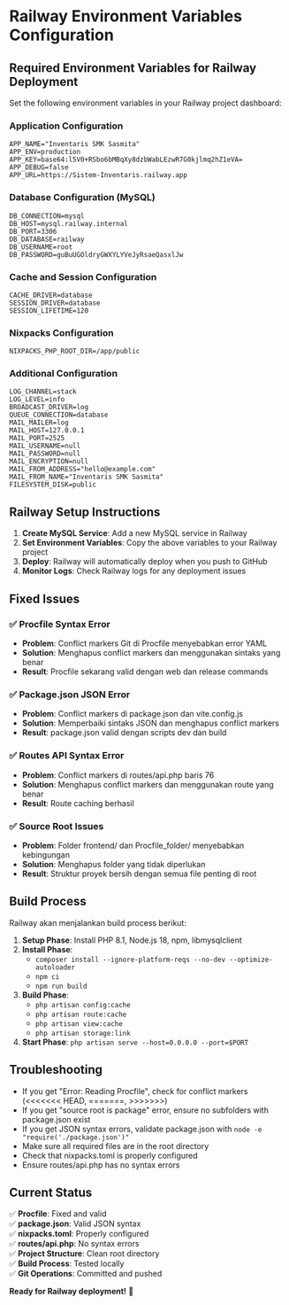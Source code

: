 # Railway Environment Variables Configuration

## Required Environment Variables for Railway Deployment

Set the following environment variables in your Railway project dashboard:

### Application Configuration
```
APP_NAME="Inventaris SMK Sasmita"
APP_ENV=production
APP_KEY=base64:l5V0+RSbo6bMBqXy8dzbWabLEzwR7G0kjlmq2hZ1eVA=
APP_DEBUG=false
APP_URL=https://Sistem-Inventaris.railway.app
```

### Database Configuration (MySQL)
```
DB_CONNECTION=mysql
DB_HOST=mysql.railway.internal
DB_PORT=3306
DB_DATABASE=railway
DB_USERNAME=root
DB_PASSWORD=guBuUGOldryGWXYLYVeJyRsaeQasxlJw
```

### Cache and Session Configuration
```
CACHE_DRIVER=database
SESSION_DRIVER=database
SESSION_LIFETIME=120
```

### Nixpacks Configuration
```
NIXPACKS_PHP_ROOT_DIR=/app/public
```

### Additional Configuration
```
LOG_CHANNEL=stack
LOG_LEVEL=info
BROADCAST_DRIVER=log
QUEUE_CONNECTION=database
MAIL_MAILER=log
MAIL_HOST=127.0.0.1
MAIL_PORT=2525
MAIL_USERNAME=null
MAIL_PASSWORD=null
MAIL_ENCRYPTION=null
MAIL_FROM_ADDRESS="hello@example.com"
MAIL_FROM_NAME="Inventaris SMK Sasmita"
FILESYSTEM_DISK=public
```

## Railway Setup Instructions

1. **Create MySQL Service**: Add a new MySQL service in Railway
2. **Set Environment Variables**: Copy the above variables to your Railway project
3. **Deploy**: Railway will automatically deploy when you push to GitHub
4. **Monitor Logs**: Check Railway logs for any deployment issues

## Fixed Issues

### ✅ Procfile Syntax Error
- **Problem**: Conflict markers Git di Procfile menyebabkan error YAML
- **Solution**: Menghapus conflict markers dan menggunakan sintaks yang benar
- **Result**: Procfile sekarang valid dengan web dan release commands

### ✅ Package.json JSON Error  
- **Problem**: Conflict markers di package.json dan vite.config.js
- **Solution**: Memperbaiki sintaks JSON dan menghapus conflict markers
- **Result**: package.json valid dengan scripts dev dan build

### ✅ Routes API Syntax Error
- **Problem**: Conflict markers di routes/api.php baris 76
- **Solution**: Menghapus conflict markers dan menggunakan route yang benar
- **Result**: Route caching berhasil

### ✅ Source Root Issues
- **Problem**: Folder frontend/ dan Procfile_folder/ menyebabkan kebingungan
- **Solution**: Menghapus folder yang tidak diperlukan
- **Result**: Struktur proyek bersih dengan semua file penting di root

## Build Process

Railway akan menjalankan build process berikut:

1. **Setup Phase**: Install PHP 8.1, Node.js 18, npm, libmysqlclient
2. **Install Phase**: 
   - `composer install --ignore-platform-reqs --no-dev --optimize-autoloader`
   - `npm ci`
   - `npm run build`
3. **Build Phase**:
   - `php artisan config:cache`
   - `php artisan route:cache`
   - `php artisan view:cache`
   - `php artisan storage:link`
4. **Start Phase**: `php artisan serve --host=0.0.0.0 --port=$PORT`

## Troubleshooting

- If you get "Error: Reading Procfile", check for conflict markers (<<<<<<< HEAD, =======, >>>>>>>)
- If you get "source root is package" error, ensure no subfolders with package.json exist
- If you get JSON syntax errors, validate package.json with `node -e "require('./package.json')"`
- Make sure all required files are in the root directory
- Check that nixpacks.toml is properly configured
- Ensure routes/api.php has no syntax errors

## Current Status

✅ **Procfile**: Fixed and valid  
✅ **package.json**: Valid JSON syntax  
✅ **nixpacks.toml**: Properly configured  
✅ **routes/api.php**: No syntax errors  
✅ **Project Structure**: Clean root directory  
✅ **Build Process**: Tested locally  
✅ **Git Operations**: Committed and pushed  

**Ready for Railway deployment!** 🚀 